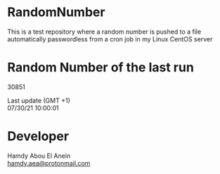# RandomNumber    
This is a test repository where a random number is pushed to a file automatically passwordless from a cron job in my Linux CentOS server    
# Random Number of the last run   
30851
      
Last update (GMT +1)    
07/30/21 10:00:01
# Developer    
Hamdy Abou El Anein   
hamdy.aea@protonmail.com
